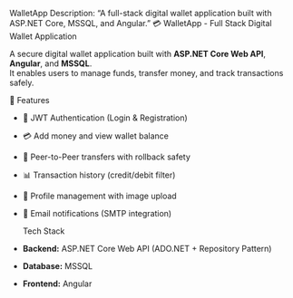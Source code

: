  WalletApp
Description: “A full-stack digital wallet application built with ASP.NET Core, MSSQL, and Angular.”
 💳 WalletApp - Full Stack Digital Wallet Application

 A secure digital wallet application built with **ASP.NET Core Web API**, **Angular**, and **MSSQL**.  
It enables users to manage funds, transfer money, and track transactions safely.  

 🔑 Features
- 🔐 JWT Authentication (Login & Registration)
- 💳 Add money and view wallet balance
- 🔄 Peer-to-Peer transfers with rollback safety
- 📊 Transaction history (credit/debit filter)
- 📁 Profile management with image upload
- 📧 Email notifications (SMTP integration)

  Tech Stack
- **Backend:** ASP.NET Core Web API (ADO.NET + Repository Pattern)
- **Database:** MSSQL
- **Frontend:** Angular



